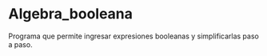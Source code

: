 # Algebra_booleana
Programa que permite ingresar expresiones booleanas y simplificarlas paso a paso.
